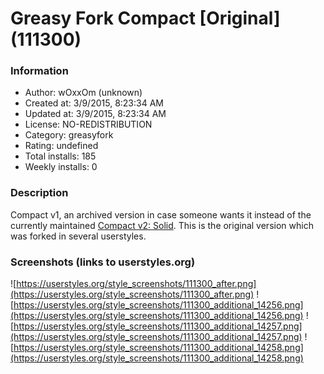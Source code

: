# Greasy Fork Compact [Original] (111300)

### Information
- Author: wOxxOm (unknown)
- Created at: 3/9/2015, 8:23:34 AM
- Updated at: 3/9/2015, 8:23:34 AM
- License: NO-REDISTRIBUTION
- Category: greasyfork
- Rating: undefined
- Total installs: 185
- Weekly installs: 0


### Description
Compact v1, an archived version in case someone wants it instead of the currently maintained <a href="/styles/104650/">Compact v2: Solid</a>.
This is the original version which was forked in several userstyles.


### Screenshots (links to userstyles.org)
![https://userstyles.org/style_screenshots/111300_after.png](https://userstyles.org/style_screenshots/111300_after.png)
![https://userstyles.org/style_screenshots/111300_additional_14256.png](https://userstyles.org/style_screenshots/111300_additional_14256.png)
![https://userstyles.org/style_screenshots/111300_additional_14257.png](https://userstyles.org/style_screenshots/111300_additional_14257.png)
![https://userstyles.org/style_screenshots/111300_additional_14258.png](https://userstyles.org/style_screenshots/111300_additional_14258.png)

